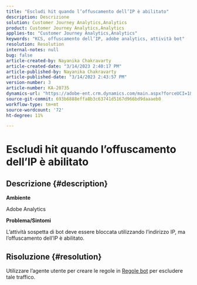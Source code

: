 ```yaml
---
title: "Escludi hit quando l’offuscamento dell’IP è abilitato"
description: Descrizione
solution: Customer Journey Analytics,Analytics
product: Customer Journey Analytics,Analytics
applies-to: "Customer Journey Analytics,Analytics"
keywords: "KCS, offuscamento dell’IP, adobe analytics, attività bot"
resolution: Resolution
internal-notes: null
bug: false
article-created-by: Nayanika Chakravarty
article-created-date: "3/14/2023 2:40:17 PM"
article-published-by: Nayanika Chakravarty
article-published-date: "3/14/2023 2:43:57 PM"
version-number: 3
article-number: KA-20735
dynamics-url: "https://adobe-ent.crm.dynamics.com/main.aspx?forceUCI=1&pagetype=entityrecord&etn=knowledgearticle&id=a7314f20-76c2-ed11-83ff-6045bd006a22"
source-git-commit: 693b6888effa8b3c63741d5167d966bd9daaaeb0
workflow-type: tm+mt
source-wordcount: '72'
ht-degree: 11%

---
```


# Escludi hit quando l’offuscamento dell’IP è abilitato

## Descrizione {#description}


<b>Ambiente</b>

Adobe Analytics

<b>Problema/Sintomi</b>

L’attività sospetta di bot deve essere bloccata utilizzando l’indirizzo IP, ma l’offuscamento dell’IP è abilitato.


## Risoluzione {#resolution}


Utilizzare l’agente utente per creare le regole in [Regole bot](https://experienceleague.adobe.com/docs/analytics/admin/admin-tools/manage-report-suites/edit-report-suite/report-suite-general/bot-removal/bot-rules.html?lang=en) per escludere tale traffico.

